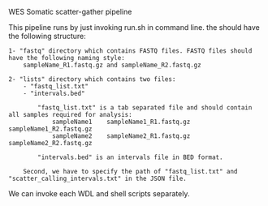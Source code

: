WES Somatic scatter-gather pipeline

This pipeline runs by just invoking run.sh <projectDirectory> in command line.
the <projectDir> should have the following structure:
    
    1- "fastq" directory which contains FASTQ files. FASTQ files should have the following naming style:
        sampleName_R1.fastq.gz and sampleName_R2.fastq.gz
    
    2- "lists" directory which contains two files:
        - "fastq_list.txt"
        - "intervals.bed"

            "fastq_list.txt" is a tab separated file and should contain all samples required for analysis:
                sampleName1    sampleName1_R1.fastq.gz    sampleName1_R2.fastq.gz
                sampleName2    sampleName2_R1.fastq.gz    sampleName2_R2.fastq.gz

            "intervals.bed" is an intervals file in BED format.

        Second, we have to specify the path of "fastq_list.txt" and "scatter_calling_intervals.txt" in the JSON file.

We can invoke each WDL and shell scripts separately.